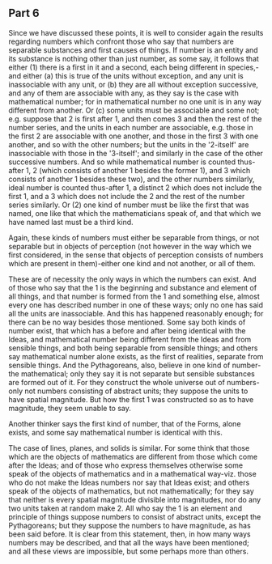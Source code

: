 ## Part 6

Since we have discussed these points, it is well to consider again the results regarding numbers which confront those who say that numbers are separable substances and first causes of things.
If number is an entity and its substance is nothing other than just number, as some say, it follows that either (1) there is a first in it and a second, each being different in species,-and either (a) this is true of the units without exception, and any unit is inassociable with any unit, or (b) they are all without exception successive, and any of them are associable with any, as they say is the case with mathematical number; for in mathematical number no one unit is in any way different from another.
Or (c) some units must be associable and some not; e.g.
suppose that 2 is first after 1, and then comes 3 and then the rest of the number series, and the units in each number are associable, e.g.
those in the first 2 are associable with one another, and those in the first 3 with one another, and so with the other numbers; but the units in the '2-itself' are inassociable with those in the '3-itself'; and similarly in the case of the other successive numbers.
And so while mathematical number is counted thus-after 1, 2 (which consists of another 1 besides the former 1), and 3 which consists of another 1 besides these two), and the other numbers similarly, ideal number is counted thus-after 1, a distinct 2 which does not include the first 1, and a 3 which does not include the 2 and the rest of the number series similarly.
Or (2) one kind of number must be like the first that was named, one like that which the mathematicians speak of, and that which we have named last must be a third kind.

Again, these kinds of numbers must either be separable from things, or not separable but in objects of perception (not however in the way which we first considered, in the sense that objects of perception consists of numbers which are present in them)-either one kind and not another, or all of them.

These are of necessity the only ways in which the numbers can exist.
And of those who say that the 1 is the beginning and substance and element of all things, and that number is formed from the 1 and something else, almost every one has described number in one of these ways; only no one has said all the units are inassociable.
And this has happened reasonably enough; for there can be no way besides those mentioned.
Some say both kinds of number exist, that which has a before and after being identical with the Ideas, and mathematical number being different from the Ideas and from sensible things, and both being separable from sensible things; and others say mathematical number alone exists, as the first of realities, separate from sensible things.
And the Pythagoreans, also, believe in one kind of number-the mathematical; only they say it is not separate but sensible substances are formed out of it.
For they construct the whole universe out of numbers-only not numbers consisting of abstract units; they suppose the units to have spatial magnitude.
But how the first 1 was constructed so as to have magnitude, they seem unable to say.

Another thinker says the first kind of number, that of the Forms, alone exists, and some say mathematical number is identical with this.

The case of lines, planes, and solids is similar.
For some think that those which are the objects of mathematics are different from those which come after the Ideas; and of those who express themselves otherwise some speak of the objects of mathematics and in a mathematical way-viz.
those who do not make the Ideas numbers nor say that Ideas exist; and others speak of the objects of mathematics, but not mathematically; for they say that neither is every spatial magnitude divisible into magnitudes, nor do any two units taken at random make 2.
All who say the 1 is an element and principle of things suppose numbers to consist of abstract units, except the Pythagoreans; but they suppose the numbers to have magnitude, as has been said before.
It is clear from this statement, then, in how many ways numbers may be described, and that all the ways have been mentioned; and all these views are impossible, but some perhaps more than others.

